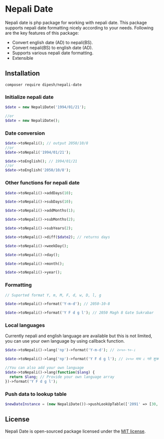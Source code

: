 # Nepali Date

Nepali date is php package for working with nepali date. This package supports nepali date formatting nicely according to your needs. Following are the key features of this package:

- Convert english date (AD) to nepali(BS).
- Convert nepali(BS) to english date (AD).
- Supports various nepali date formatting.
- Extensible

## Installation

```
composer require dipesh/nepali-date
```

### Initialize nepali date

```php
$date = new NepaliDate('1994/01/21');

//or
$date = new NepaliDate();

```

### Date conversion

```php
$date->toNepali(); // output 2050/10/8
//or
$date->toNepali('1994/01/21');

$date->toEnglish(); // 1994/01/21
//or
$date->toEnglish('2050/10/8');
```

### Other functions for nepali date

```php
$date->toNepali()->addDays(10);

$date->toNepali()->subDays(10);

$date->toNepali()->addMonths(1);

$date->toNepali()->subMonths(2);

$date->toNepali()->subYears(2);

$date->toNepali()->diff($date2); // returns days

$date->toNepali()->weekDay();

$date->toNepali()->day();

$date->toNepali()->month();

$date->toNepali()->year();
```

### Formatting

```php
// Suported format Y, m, M, F, d, w, D, l, g

$date->toNepali()->format('Y-m-d'); // 2050-10-8

$date->toNepali()->format('Y F d g l'); // 2050 Magh 8 Gate Sukrabar
```

### Local languages

Currently nepali and english language are available but this is not limited, you can use your own language by using callback function.

```php
$date->toNepali()->lang('np')->format('Y-m-d'); // २०५०-१०-८

$date->toNepali()->lang('np')->format('Y F d g l'); // २०५० माघ ८ गते शुक्रबार

//You can also add your own language
$date->toNepali()->lang(function($lang) {
  return $lang; // Provide your own language array
})->format('Y F d g l');
```

### Push data to lookup table

```php
$newDateInstance = (new NepaliDate())->pushLookUpTable(['2091' => [30, 32, 31, 32, 31, 30, 30, 30, 29, 30, 30, 30]]);
```

## License

Nepali Date is open-sourced package licensed under the [MIT license](https://opensource.org/licenses/MIT).
